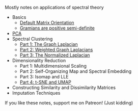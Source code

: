 Mostly notes on applications of spectral theory

- Basics
   - [Default Matrix Orientation](https://kalngyk.github.io/doc/Default%20Matrix%20Orientation.pdf)
   - [Gramians are positive semi-definite](https://kalngyk.github.io/doc/Gramians%20are%20PSD.pdf)
- [PCA](https://kalngyk.github.io/doc/Spectral%20theory%20basis%20of%20PCA.pdf)
- Spectral Clustering
   - [Part 1: The Graph Laplacian](https://kalngyk.github.io/doc/Spectral%20Clustering%20Pt1.pdf)
   - [Part 2: Weighted Graph Laplacians](https://kalngyk.github.io/doc/Spectral%20Clustering%20Pt2.pdf)
   - [Part 3: The Normalized Laplacian](https://kalngyk.github.io/doc/Spectral%20Clustering%20Pt3.pdf)
- Dimensionality Reduction
   - Part 1: Multidimensional Scaling
   - Part 2: Self-Organizing Map and Spectral Embedding
   - Part 3: Isomap and LLE
   - [Part 4: t-SNE and UMAP](https://kalngyk.github.io/doc/Dimensionality%20Reduction%20Pt4.pdf) 
- Constructing Similarity and Dissimilarity Matrices
- Imputation Techniques

If you like these notes, support me on Patreon! (Just kidding)
